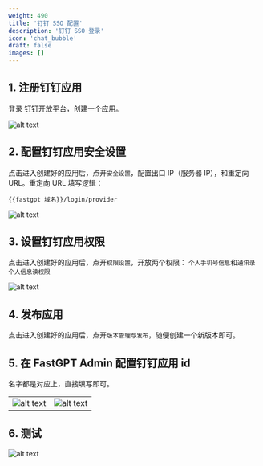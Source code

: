 ```yaml
---
weight: 490
title: '钉钉 SSO 配置'
description: '钉钉 SSO 登录'
icon: 'chat_bubble'
draft: false
images: []
---
```


## 1. 注册钉钉应用

登录 [钉钉开放平台](https://open-dev.dingtalk.com/fe/app?hash=%23%2Fcorp%2Fapp#/corp/app)，创建一个应用。

![alt text](/imgs/image-25.png)

## 2. 配置钉钉应用安全设置

点击进入创建好的应用后，点开`安全设置`，配置出口 IP（服务器 IP），和重定向 URL。重定向 URL 填写逻辑：

`{{fastgpt 域名}}/login/provider`

![alt text](/imgs/image-26.png)

## 3. 设置钉钉应用权限

点击进入创建好的应用后，点开`权限设置`，开放两个权限： `个人手机号信息`和`通讯录个人信息读权限`

![alt text](/imgs/image-27.png)

## 4. 发布应用

点击进入创建好的应用后，点开`版本管理与发布`，随便创建一个新版本即可。

## 5. 在 FastGPT Admin 配置钉钉应用 id

名字都是对应上，直接填写即可。

| | |
| --- | --- |
| ![alt text](/imgs/image-28.png)| ![alt text](/imgs/image-29.png) |

## 6. 测试

![alt text](/imgs/image-30.png)